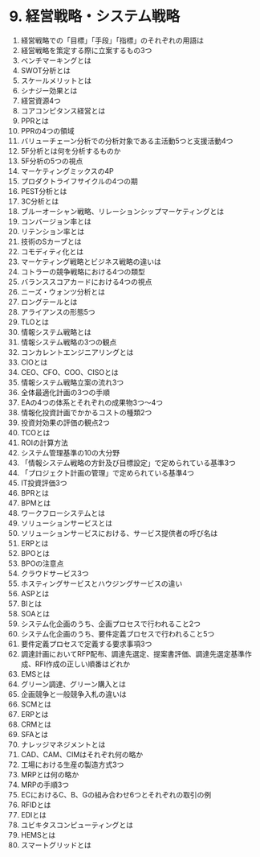 # 9. 経営戦略・システム戦略

1. 経営戦略での「目標」「手段」「指標」のそれぞれの用語は
2. 経営戦略を策定する際に立案するもの3つ
3. ベンチマーキングとは
4. SWOT分析とは
5. スケールメリットとは
6. シナジー効果とは
7. 経営資源4つ
8. コアコンピタンス経営とは
9. PPRとは
10. PPRの4つの領域
11. バリューチェーン分析での分析対象である主活動5つと支援活動4つ
12. 5F分析とは何を分析するものか
13. 5F分析の5つの視点
14. マーケティングミックスの4P
15. プロダクトライフサイクルの4つの期
16. PEST分析とは
17. 3C分析とは
18. ブルーオーシャン戦略、リレーションシップマーケティングとは
19. コンバージョン率とは
20. リテンション率とは
21. 技術のSカーブとは
22. コモディティ化とは
23. マーケティング戦略とビジネス戦略の違いは
24. コトラーの競争戦略における4つの類型
25. バランススコアカードにおける4つの視点
26. ニーズ・ウォンツ分析とは
27. ロングテールとは
28. アライアンスの形態5つ
29. TLOとは
30. 情報システム戦略とは
31. 情報システム戦略の3つの観点
32. コンカレントエンジニアリングとは
33. CIOとは
34. CEO、CFO、COO、CISOとは
35. 情報システム戦略立案の流れ3つ
36. 全体最適化計画の3つの手順
37. EAの4つの体系とそれぞれの成果物3つ〜4つ
38. 情報化投資計画でかかるコストの種類2つ
39. 投資対効果の評価の観点2つ
40. TCOとは
41. ROIの計算方法
42. システム管理基準の10の大分野
43. 「情報システム戦略の方針及び目標設定」で定められている基準3つ
44. 「プロジェクト計画の管理」で定められている基準4つ
45. IT投資評価3つ
46. BPRとは
47. BPMとは
48. ワークフローシステムとは
49. ソリューションサービスとは
50. ソリューションサービスにおける、サービス提供者の呼び名は
51. ERPとは
52. BPOとは
53. BPOの注意点
54. クラウドサービス3つ
55. ホスティングサービスとハウジングサービスの違い
56. ASPとは
57. BIとは
58. SOAとは
59. システム化企画のうち、企画プロセスで行われること2つ
60. システム化企画のうち、要件定義プロセスで行われること5つ
61. 要件定義プロセスで定義する要求事項3つ
62. 調達計画においてRFP配布、調達先選定、提案書評価、調達先選定基準作成、RFI作成の正しい順番はどれか
63. EMSとは
64. グリーン調達、グリーン購入とは
65. 企画競争と一般競争入札の違いは
66. SCMとは
67. ERPとは
68. CRMとは
69. SFAとは
70. ナレッジマネジメントとは
71. CAD、CAM、CIMはそれぞれ何の略か
72. 工場における生産の製造方式3つ
73. MRPとは何の略か
74. MRPの手順3つ
75. ECにおけるC、B、Gの組み合わせ6つとそれぞれの取引の例
76. RFIDとは
77. EDIとは
78. ユビキタスコンピューティングとは
79. HEMSとは
80. スマートグリッドとは
